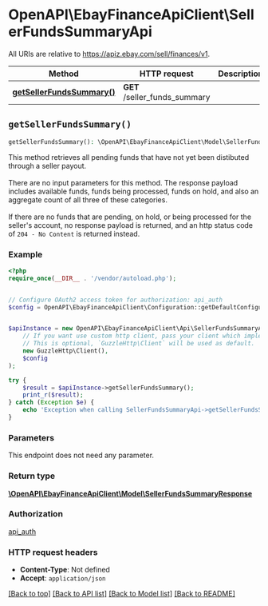 # OpenAPI\EbayFinanceApiClient\SellerFundsSummaryApi

All URIs are relative to https://apiz.ebay.com/sell/finances/v1.

Method | HTTP request | Description
------------- | ------------- | -------------
[**getSellerFundsSummary()**](SellerFundsSummaryApi.md#getSellerFundsSummary) | **GET** /seller_funds_summary | 


## `getSellerFundsSummary()`

```php
getSellerFundsSummary(): \OpenAPI\EbayFinanceApiClient\Model\SellerFundsSummaryResponse
```



This method retrieves all pending funds that have not yet been distibuted through a seller payout.<br><br>There are no input parameters for this method. The response payload includes available funds, funds being processed, funds on hold, and also an aggregate count of all three of these categories.<br><br>If there are no funds that are pending, on hold, or being processed for the seller's account, no response payload is returned, and an http status code of <code>204 - No Content</code> is returned instead.

### Example

```php
<?php
require_once(__DIR__ . '/vendor/autoload.php');


// Configure OAuth2 access token for authorization: api_auth
$config = OpenAPI\EbayFinanceApiClient\Configuration::getDefaultConfiguration()->setAccessToken('YOUR_ACCESS_TOKEN');


$apiInstance = new OpenAPI\EbayFinanceApiClient\Api\SellerFundsSummaryApi(
    // If you want use custom http client, pass your client which implements `GuzzleHttp\ClientInterface`.
    // This is optional, `GuzzleHttp\Client` will be used as default.
    new GuzzleHttp\Client(),
    $config
);

try {
    $result = $apiInstance->getSellerFundsSummary();
    print_r($result);
} catch (Exception $e) {
    echo 'Exception when calling SellerFundsSummaryApi->getSellerFundsSummary: ', $e->getMessage(), PHP_EOL;
}
```

### Parameters

This endpoint does not need any parameter.

### Return type

[**\OpenAPI\EbayFinanceApiClient\Model\SellerFundsSummaryResponse**](../Model/SellerFundsSummaryResponse.md)

### Authorization

[api_auth](../../README.md#api_auth)

### HTTP request headers

- **Content-Type**: Not defined
- **Accept**: `application/json`

[[Back to top]](#) [[Back to API list]](../../README.md#endpoints)
[[Back to Model list]](../../README.md#models)
[[Back to README]](../../README.md)
